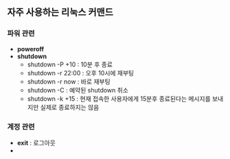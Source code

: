 ## 자주 사용하는 리눅스 커맨드

### 파워 관련
- **poweroff**
- **shutdown**
  - shutdown -P +10  : 10분 후 종료
  - shutdown -r 22:00   : 오후 10시에 재부팅
  - shutdown -r now     : 바로 재부팅
  - shutdown -C   : 예약된 shutdown 취소
  - shutdown -k +15 : 현재 접속한 사용자에게 15분후 종료된다는 메시지를 보내지만 실제로 종료하지는 않음

### 계정 관련

- **exit** : 로그아웃
- 

